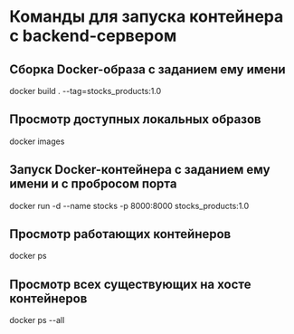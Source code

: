 # Команды для запуска контейнера с backend-сервером

## Сборка Docker-образа с заданием ему имени

docker build . --tag=stocks_products:1.0

## Просмотр доступных локальных образов

docker images

## Запуск Docker-контейнера с заданием ему имени и с пробросом порта

docker run -d --name stocks -p 8000:8000 stocks_products:1.0

## Просмотр работающих контейнеров

docker ps

## Просмотр всех существующих на хосте контейнеров

docker ps --all
